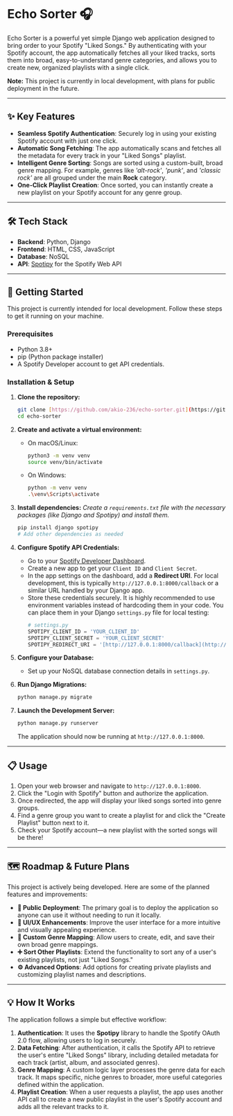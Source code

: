 # Echo Sorter 🎧

Echo Sorter is a powerful yet simple Django web application designed to bring order to your Spotify "Liked Songs." By authenticating with your Spotify account, the app automatically fetches all your liked tracks, sorts them into broad, easy-to-understand genre categories, and allows you to create new, organized playlists with a single click.

**Note:** This project is currently in local development, with plans for public deployment in the future.

***

## ✨ Key Features

* **Seamless Spotify Authentication**: Securely log in using your existing Spotify account with just one click.
* **Automatic Song Fetching**: The app automatically scans and fetches all the metadata for every track in your "Liked Songs" playlist.
* **Intelligent Genre Sorting**: Songs are sorted using a custom-built, broad genre mapping. For example, genres like *'alt-rock'*, *'punk'*, and *'classic rock'* are all grouped under the main **Rock** category.
* **One-Click Playlist Creation**: Once sorted, you can instantly create a new playlist on your Spotify account for any genre group.

***

## 🛠️ Tech Stack

* **Backend**: Python, Django
* **Frontend**: HTML, CSS, JavaScript
* **Database**: NoSQL
* **API**: [Spotipy](https://spotipy.readthedocs.io/en/2.22.1/) for the Spotify Web API

***

## 🚀 Getting Started

This project is currently intended for local development. Follow these steps to get it running on your machine.

### Prerequisites

* Python 3.8+
* pip (Python package installer)
* A Spotify Developer account to get API credentials.

### Installation & Setup

1.  **Clone the repository:**
    ```sh
    git clone [https://github.com/akio-236/echo-sorter.git](https://github.com/akio-236/echo-sorter.git)
    cd echo-sorter
    ```

2.  **Create and activate a virtual environment:**
    * On macOS/Linux:
        ```sh
        python3 -m venv venv
        source venv/bin/activate
        ```
    * On Windows:
        ```sh
        python -m venv venv
        .\venv\Scripts\activate
        ```

3.  **Install dependencies:**
    *Create a `requirements.txt` file with the necessary packages (like Django and Spotipy) and install them.*
    ```sh
    pip install django spotipy
    # Add other dependencies as needed
    ```

4.  **Configure Spotify API Credentials:**
    * Go to your [Spotify Developer Dashboard](https://developer.spotify.com/dashboard/).
    * Create a new app to get your `Client ID` and `Client Secret`.
    * In the app settings on the dashboard, add a **Redirect URI**. For local development, this is typically `http://127.0.0.1:8000/callback` or a similar URL handled by your Django app.
    * Store these credentials securely. It is highly recommended to use environment variables instead of hardcoding them in your code. You can place them in your Django `settings.py` file for local testing:
        ```python
        # settings.py
        SPOTIPY_CLIENT_ID = 'YOUR_CLIENT_ID'
        SPOTIPY_CLIENT_SECRET = 'YOUR_CLIENT_SECRET'
        SPOTIPY_REDIRECT_URI = '[http://127.0.0.1:8000/callback](http://127.0.0.1:8000/callback)' # Must match the one in your dashboard
        ```

5.  **Configure your Database:**
    * Set up your NoSQL database connection details in `settings.py`.

6.  **Run Django Migrations:**
    ```sh
    python manage.py migrate
    ```

7.  **Launch the Development Server:**
    ```sh
    python manage.py runserver
    ```
    The application should now be running at `http://127.0.0.1:8000`.

***

## 📋 Usage

1.  Open your web browser and navigate to `http://127.0.0.1:8000`.
2.  Click the "Login with Spotify" button and authorize the application.
3.  Once redirected, the app will display your liked songs sorted into genre groups.
4.  Find a genre group you want to create a playlist for and click the "Create Playlist" button next to it.
5.  Check your Spotify account—a new playlist with the sorted songs will be there!

***

## 🗺️ Roadmap & Future Plans

This project is actively being developed. Here are some of the planned features and improvements:

* **🚀 Public Deployment**: The primary goal is to deploy the application so anyone can use it without needing to run it locally.
* **🎨 UI/UX Enhancements**: Improve the user interface for a more intuitive and visually appealing experience.
* **🔧 Custom Genre Mapping**: Allow users to create, edit, and save their own broad genre mappings.
* **➕ Sort Other Playlists**: Extend the functionality to sort any of a user's existing playlists, not just "Liked Songs."
* **⚙️ Advanced Options**: Add options for creating private playlists and customizing playlist names and descriptions.

***

## 💡 How It Works

The application follows a simple but effective workflow:
1.  **Authentication**: It uses the **Spotipy** library to handle the Spotify OAuth 2.0 flow, allowing users to log in securely.
2.  **Data Fetching**: After authentication, it calls the Spotify API to retrieve the user's entire "Liked Songs" library, including detailed metadata for each track (artist, album, and associated genres).
3.  **Genre Mapping**: A custom logic layer processes the genre data for each track. It maps specific, niche genres to broader, more useful categories defined within the application.
4.  **Playlist Creation**: When a user requests a playlist, the app uses another API call to create a new public playlist in the user's Spotify account and adds all the relevant tracks to it.
